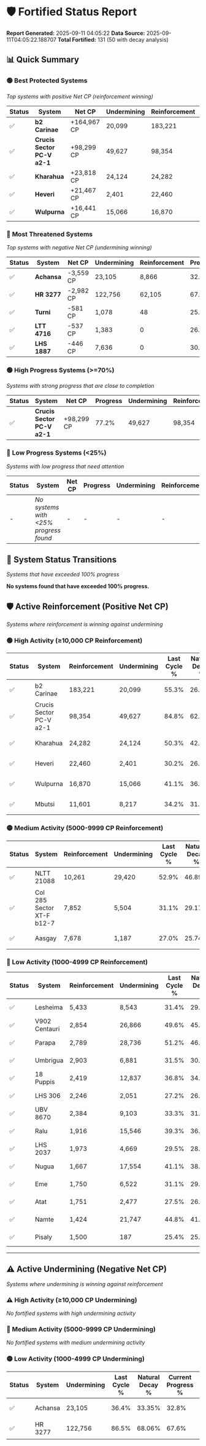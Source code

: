# 🛡️ Fortified Status Report

**Report Generated:** 2025-09-11 04:05:22
**Data Source:** 2025-09-11T04:05:22.188707
**Total Fortified:** 131 (50 with decay analysis)

## 📊 Quick Summary

### 🟢 **Best Protected Systems**
*Top systems with positive Net CP (reinforcement winning)*

| Status | System | Net CP | Undermining | Reinforcement | Progress |
|--------|--------|--------|-------------|---------------|----------|
| ✅ | **b2 Carinae** | +164,967 CP | 20,099 | 183,221 | 52.2% |
| ✅ | **Crucis Sector PC-V a2-1** | +98,299 CP | 49,627 | 98,354 | 77.2% |
| ✅ | **Kharahua** | +23,818 CP | 24,124 | 24,282 | 46.6% |
| ✅ | **Heveri** | +21,467 CP | 2,401 | 22,460 | 29.8% |
| ✅ | **Wulpurna** | +16,441 CP | 15,066 | 16,870 | 38.8% |

### 🔴 **Most Threatened Systems**
*Top systems with negative Net CP (undermining winning)*

| Status | System | Net CP | Undermining | Reinforcement | Progress |
|--------|--------|--------|-------------|---------------|----------|
| ✅ | **Achansa** | -3,559 CP | 23,105 | 8,866 | 32.8% |
| ✅ | **HR 3277** | -2,982 CP | 122,756 | 62,105 | 67.6% |
| ✅ | **Turni** | -581 CP | 1,078 | 48 | 25.7% |
| ✅ | **LTT 4716** | -537 CP | 1,383 | 0 | 26.0% |
| ✅ | **LHS 1887** | -446 CP | 7,636 | 0 | 30.7% |

### 🟢 **High Progress Systems (>=70%)**
*Systems with strong progress that are close to completion*

| Status | System | Net CP | Progress | Undermining | Reinforcement |
|--------|--------|--------|----------|-------------|---------------|
| ✅ | **Crucis Sector PC-V a2-1** | +98,299 CP | 77.2% | 49,627 | 98,354 |

### 🔴 **Low Progress Systems (<25%)**
*Systems with low progress that need attention*

| Status | System | Net CP | Progress | Undermining | Reinforcement |
|--------|--------|--------|----------|-------------|---------------|
| - | *No systems with <25% progress found* | - | - | - | - |
## 🔄 System Status Transitions
*Systems that have exceeded 100% progress*

**No systems found that have exceeded 100% progress.**

## 🛡️ Active Reinforcement (Positive Net CP)
*Systems where reinforcement is winning against undermining*

### 🟢 High Activity (≥10,000 CP Reinforcement)

| Status | System | Reinforcement | Undermining | Last Cycle % | Natural Decay % | Current Progress % | Current CP | Net CP | Activity |
|--------|--------|---------------|-------------|--------------|-----------------|-------------------|------------|--------|----------|
| ✅ | b2 Carinae | 183,221 | 20,099 | 55.3% | 26.82% | 52.2% | 339,300 | +164,967 | 🟢 High Reinforcement |
| ✅ | Crucis Sector PC-V a2-1 | 98,354 | 49,627 | 84.8% | 62.08% | 77.2% | 501,800 | +98,299 | 🟢 High Reinforcement |
| ✅ | Kharahua | 24,282 | 24,124 | 50.3% | 42.94% | 46.6% | 302,900 | +23,818 | 🟢 High Reinforcement |
| ✅ | Heveri | 22,460 | 2,401 | 30.2% | 26.50% | 29.8% | 193,700 | +21,467 | 🟢 High Reinforcement |
| ✅ | Wulpurna | 16,870 | 15,066 | 41.1% | 36.27% | 38.8% | 252,199 | +16,441 | 🟢 High Reinforcement |
| ✅ | Mbutsi | 11,601 | 8,217 | 34.2% | 31.19% | 32.9% | 213,849 | +11,139 | 🟢 High Reinforcement |

### 🟡 Medium Activity (5000-9999 CP Reinforcement)

| Status | System | Reinforcement | Undermining | Last Cycle % | Natural Decay % | Current Progress % | Current CP | Net CP | Activity |
|--------|--------|---------------|-------------|--------------|-----------------|-------------------|------------|--------|----------|
| ✅ | NLTT 21088 | 10,261 | 29,420 | 52.9% | 46.89% | 48.4% | 314,600 | +9,847 | 🟡 Medium Reinforcement |
| ✅ | Col 285 Sector XT-F b12-7 | 7,852 | 5,504 | 31.1% | 29.17% | 30.3% | 196,950 | +7,369 | 🟡 Medium Reinforcement |
| ✅ | Aasgay | 7,678 | 1,187 | 27.0% | 25.74% | 26.8% | 174,200 | +6,876 | 🟡 Medium Reinforcement |

### 🔴 Low Activity (1000-4999 CP Reinforcement)

| Status | System | Reinforcement | Undermining | Last Cycle % | Natural Decay % | Current Progress % | Current CP | Net CP | Activity |
|--------|--------|---------------|-------------|--------------|-----------------|-------------------|------------|--------|----------|
| ✅ | Lesheima | 5,433 | 8,543 | 31.4% | 29.70% | 30.1% | 195,650 | +2,627 | 🔵 Low Reinforcement |
| ✅ | V902 Centauri | 2,854 | 26,866 | 49.6% | 45.10% | 45.5% | 295,750 | +2,582 | 🔵 Low Reinforcement |
| ✅ | Parapa | 2,789 | 28,736 | 51.2% | 46.43% | 46.8% | 304,200 | +2,437 | 🔵 Low Reinforcement |
| ✅ | Umbrigua | 2,903 | 6,881 | 31.5% | 30.05% | 30.4% | 197,600 | +2,245 | 🔵 Low Reinforcement |
| ✅ | 18 Puppis | 2,419 | 12,837 | 36.8% | 34.52% | 34.8% | 226,199 | +1,844 | 🔵 Low Reinforcement |
| ✅ | LHS 306 | 2,246 | 2,051 | 27.2% | 26.63% | 26.9% | 174,849 | +1,777 | 🔵 Low Reinforcement |
| ✅ | UBV 8670 | 2,384 | 9,103 | 33.3% | 31.65% | 31.9% | 207,350 | +1,657 | 🔵 Low Reinforcement |
| ✅ | Ralu | 1,916 | 15,546 | 39.3% | 36.66% | 36.9% | 239,850 | +1,539 | 🔵 Low Reinforcement |
| ✅ | LHS 2037 | 1,973 | 4,669 | 29.5% | 28.57% | 28.8% | 187,200 | +1,513 | 🔵 Low Reinforcement |
| ✅ | Nugua | 1,667 | 17,554 | 41.1% | 38.19% | 38.4% | 249,600 | +1,352 | 🔵 Low Reinforcement |
| ✅ | Eme | 1,750 | 6,522 | 31.1% | 29.91% | 30.1% | 195,650 | +1,252 | 🔵 Low Reinforcement |
| ✅ | Atat | 1,751 | 2,477 | 27.5% | 26.91% | 27.1% | 176,150 | +1,239 | 🔵 Low Reinforcement |
| ✅ | Namte | 1,424 | 21,747 | 44.8% | 41.32% | 41.5% | 269,750 | +1,153 | 🔵 Low Reinforcement |
| ✅ | Pisaly | 1,500 | 187 | 25.4% | 25.24% | 25.4% | 165,100 | +1,022 | 🔵 Low Reinforcement |


---

## ⚠️ Active Undermining (Negative Net CP)
*Systems where undermining is winning against reinforcement*

### ⚠️ High Activity (≥10,000 CP Undermining)

*No fortified systems with high undermining activity*

### 🔶 Medium Activity (5000-9999 CP Undermining)

*No fortified systems with medium undermining activity*

### 🟡 Low Activity (1000-4999 CP Undermining)

| Status | System | Undermining | Last Cycle % | Natural Decay % | Current Progress % | Reinforcement | Current CP | Net CP | Activity |
|--------|--------|-------------|--------------|-----------------|-------------------|---------------|------------|--------|----------|
| ✅ | Achansa | 23,105 | 36.4% | 33.35% | 32.8% | 8,866 | 213,199 | -3,559 | 🟡 Low Undermining |
| ✅ | HR 3277 | 122,756 | 86.5% | 68.06% | 67.6% | 62,105 | 439,399 | -2,982 | 🟡 Low Undermining |
